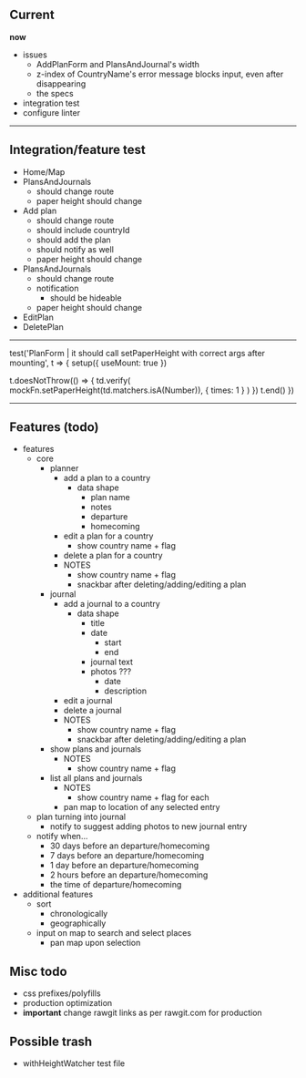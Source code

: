 ## Current

**now**
- issues
  - AddPlanForm and PlansAndJournal's width
  - z-index of CountryName's error message blocks input, even after disappearing
  - the specs
- integration test
- configure linter

---

## Integration/feature test

- Home/Map
- PlansAndJournals
  - should change route
  - paper height should change
- Add plan
  - should change route
  - should include countryId
  - should add the plan
  - should notify as well
  - paper height should change
- PlansAndJournals
  - should change route
  - notification
    - should be hideable
  - paper height should change
- EditPlan
- DeletePlan

---

test('PlanForm | it should call setPaperHeight with correct args after mounting', t => {
  setup({ useMount: true })

  t.doesNotThrow(() => {
    td.verify(
      mockFn.setPaperHeight(td.matchers.isA(Number)),
      { times: 1 }
    )
  })
  t.end()
})

---

## Features (todo)

- features
  - core
    - planner
      - add a plan to a country
        - data shape
          - plan name
          - notes
          - departure
          - homecoming
      - edit a plan for a country
        - show country name + flag
      - delete a plan for a country
      - NOTES
        - show country name + flag
        - snackbar after deleting/adding/editing a plan
    - journal
      - add a journal to a country
        - data shape
          - title
          - date
            - start
            - end
          - journal text
          - photos ???
            - date
            - description
      - edit a journal
      - delete a journal
      - NOTES
        - show country name + flag
        - snackbar after deleting/adding/editing a plan
    - show plans and journals
      - NOTES
        - show country name + flag
    - list all plans and journals
      - NOTES
        - show country name + flag for each
      - pan map to location of any selected entry
  - plan turning into journal
    - notify to suggest adding photos to new journal entry
  - notify when...
    - 30 days before an departure/homecoming
    - 7 days before an departure/homecoming
    - 1 day before an departure/homecoming
    - 2 hours before an departure/homecoming
    - the time of departure/homecoming
- additional features
  - sort
    - chronologically
    - geographically
  - input on map to search and select places
    - pan map upon selection

## Misc todo

- css prefixes/polyfills
- production optimization
- **important** change rawgit links as per rawgit.com for production

## Possible trash

- withHeightWatcher test file
